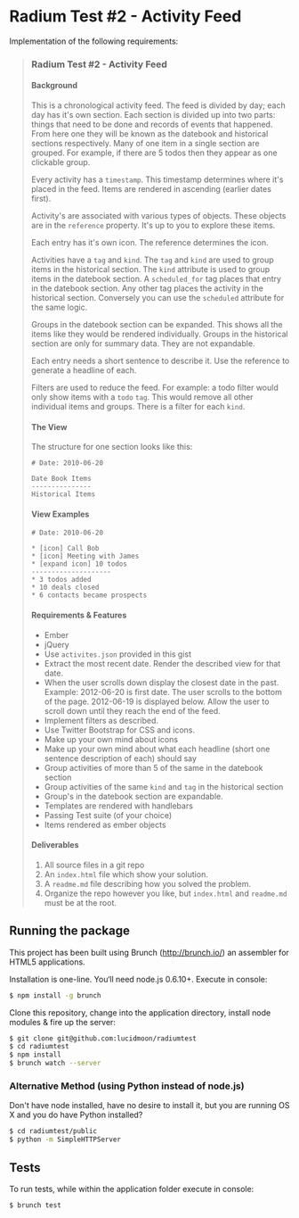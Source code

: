 # Radium Test #2 - Activity Feed

Implementation of the following requirements:

> ### Radium Test #2 - Activity Feed
> 
> #### Background
> 
> This is a chronological activity feed. The feed is divided by day; each day
> has it's own section. Each section is divided up into two parts: things that
> need to be done and records of events that happened. From here one they will
> be known as the datebook and historical sections respectively. Many of one item in
> a single section are grouped. For example, if there are 5 todos then they
> appear as one clickable group.
> 
> Every activity has a `timestamp`. This timestamp determines where it's placed
> in the feed. Items are rendered in ascending (earlier dates first). 
> 
> Activity's are associated with various types of objects. These objects are 
> in the `reference` property. It's up to you to explore these items.
> 
> Each entry has it's own icon. The reference determines the icon.
> 
> Activities have a `tag` and `kind`. The `tag` and `kind` are used to group items
> in the historical section. The `kind` attribute is used to group items in the
> datebook section. A `scheduled_for` tag places that entry in the datebook section.
> Any other tag places the activity in the historical section. 
> Conversely you can use the `scheduled` attribute for the same logic.
> 
> Groups in the datebook section can be expanded. This shows all the items like
> they would be rendered individually. Groups in the historical section are only
> for summary data. They are not expandable.
> 
> Each entry needs a short sentence to describe it. Use the reference to generate
> a headline of each.
> 
> Filters are used to reduce the feed. For example: a todo filter would only show items with a `todo` `tag`.
> This would remove all other individual items and groups. There is a filter for each `kind`.
> 
> #### The View
> 
> The structure for one section looks like this:
> 
> ```
> # Date: 2010-06-20
> 
> Date Book Items
> ---------------
> Historical Items
> ```
> 
> #### View Examples
> 
> ```
> # Date: 2010-06-20
> 
> * [icon] Call Bob
> * [icon] Meeting with James
> * [expand icon] 10 todos
> --------------------
> * 3 todos added
> * 10 deals closed
> * 6 contacts became prospects
> ```
> 
> #### Requirements & Features
> 
> * Ember
> * jQuery
> * Use `activites.json` provided in this gist
> * Extract the most recent date. Render the described view for that date.
> * When the user scrolls down display the closest date in the past. Example: 2012-06-20 is first date.
>   The user scrolls to the bottom of the page. 2012-06-19 is displayed below. Allow the user to scroll
>   down until they reach the end of the feed.
> * Implement filters as described.
> * Use Twitter Bootstrap for CSS and icons.
> * Make up your own mind about icons
> * Make up your own mind about what each headline (short one sentence description of each) should say
> * Group activities of more than 5 of the same in the datebook section
> * Group activities of the same `kind` and `tag` in the historical section
> * Group's in the datebook section are expandable.
> * Templates are rendered with handlebars
> * Passing Test suite (of your choice)
> * Items rendered as ember objects
> 
> #### Deliverables
> 
> 1. All source files in a git repo
> 2. An `index.html` file which show your solution.
> 3. A `readme.md` file describing how you solved the problem.
> 4. Organize the repo however you like, but `index.html` and `readme.md` must be at the root.

## Running the package
This project has been built using Brunch (http://brunch.io/) an assembler for HTML5 applications.

Installation is one-line. You‘ll need node.js 0.6.10+. Execute in console:

```bash
$ npm install -g brunch
```

Clone this repository, change into the application directory, install node modules & fire up the server:

```bash
$ git clone git@github.com:lucidmoon/radiumtest
$ cd radiumtest
$ npm install
$ brunch watch --server
```

### Alternative Method (using Python instead of node.js)

Don't have node installed, have no desire to install it, but you are running OS X and you do have Python installed? 

```bash
$ cd radiumtest/public
$ python -m SimpleHTTPServer
```


## Tests

To run tests, while within the application folder execute in console: 

```bash
$ brunch test
```

